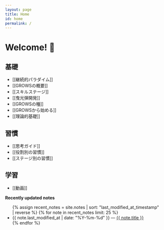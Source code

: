 ```yaml
---
layout: page
title: Home
id: home
permalink: /
---
```


# Welcome! 🌱

## 基礎
- [[継続的パラダイム]]
- [[GROWSの概要]]
- [[スキルステージ]]
- [[曳光弾開発]]
- [[GROWSの種]]
- [[GROWSから始める]]
- [[理論的基礎]]

## 習慣
- [[思考ガイド]]
- [[役割別の習慣]]
- [[ステージ別の習慣]]

## 学習
- [[動画]]

<!-- ## .
 !-- - Continuous Paradigm
 !-- 
 !-- ## .
 !-- - Three Track Attack
 !-- - Tracer Bullet Development
 !-- - Continuous Integration
 !-- - Provide Useful Feedback
 !-- - Adopt Personal Learning Habits
 !-- - Must Be Present
 !-- 
 !-- ## .
 !-- - Work in Small, Stable Teams
 !-- - Create Psychological Safety
 !-- - Reward Structures, Motivation & Incentives
 !-- - Set Team-wide Interruption Protocols
 !-- - Answers From Experiments
 !-- - Create Free Information Flow
 !-- - Contextual Tools
 !-- - Is The GROWS Method® for You?
 !-- - Share the Vision
 !-- - Realtime Funding
 !-- - Systems Thinking -->


<strong>Recently updated notes</strong>

<ul>
  {% assign recent_notes = site.notes | sort: "last_modified_at_timestamp" | reverse %}
  {% for note in recent_notes limit: 25 %}
    <li>
      {{ note.last_modified_at | date: "%Y-%m-%d" }} — <a class="internal-link" href="{{ note.url }}">{{ note.title }}</a>
    </li>
  {% endfor %}
</ul>

